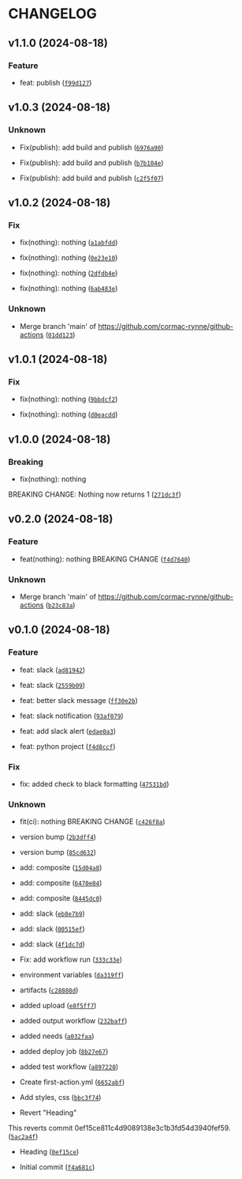 # CHANGELOG

## v1.1.0 (2024-08-18)

### Feature

* feat: publish ([`f99d127`](https://github.com/cormac-rynne/github-actions/commit/f99d1277a6c882821140fc286670123e545fa650))

## v1.0.3 (2024-08-18)

### Unknown

* Fix(publish): add build and publish ([`6976a90`](https://github.com/cormac-rynne/github-actions/commit/6976a90521aed6b748e527e2a26bb67d4d796c51))

* Fix(publish): add build and publish ([`b7b104e`](https://github.com/cormac-rynne/github-actions/commit/b7b104edc5427a873fbb4159a07445511147a7f9))

* Fix(publish): add build and publish ([`c2f5f07`](https://github.com/cormac-rynne/github-actions/commit/c2f5f078c7e17bd7206a866119e9e94416273f62))

## v1.0.2 (2024-08-18)

### Fix

* fix(nothing): nothing ([`a1abfdd`](https://github.com/cormac-rynne/github-actions/commit/a1abfdd685414cf63df9d4614e527d3e1406bfae))

* fix(nothing): nothing ([`0e23e10`](https://github.com/cormac-rynne/github-actions/commit/0e23e101c3168476d12186b2ceae43b4615a461e))

* fix(nothing): nothing ([`2dfdb4e`](https://github.com/cormac-rynne/github-actions/commit/2dfdb4e51b86a786e4661b748e454f1c434feb21))

* fix(nothing): nothing ([`6ab483e`](https://github.com/cormac-rynne/github-actions/commit/6ab483eb8a3a5d57d6258684090bde79bdd973a9))

### Unknown

* Merge branch &#39;main&#39; of https://github.com/cormac-rynne/github-actions ([`01dd123`](https://github.com/cormac-rynne/github-actions/commit/01dd12317fb1eab02157b0eac8ab1be2f938422f))

## v1.0.1 (2024-08-18)

### Fix

* fix(nothing): nothing ([`9bbdcf2`](https://github.com/cormac-rynne/github-actions/commit/9bbdcf2379d919d1d59cfd422768d0529409e3d5))

* fix(nothing): nothing ([`d0eacdd`](https://github.com/cormac-rynne/github-actions/commit/d0eacdda06d161c4ec47f2f736faa4a79d5d0924))

## v1.0.0 (2024-08-18)

### Breaking

* fix(nothing): nothing

BREAKING CHANGE: Nothing now returns 1 ([`271dc3f`](https://github.com/cormac-rynne/github-actions/commit/271dc3f28f94d323a51741673ad06310f3cb7392))

## v0.2.0 (2024-08-18)

### Feature

* feat(nothing): nothing
BREAKING CHANGE ([`f4d7640`](https://github.com/cormac-rynne/github-actions/commit/f4d764037056d90a7ec90b654fd695d57069a9f0))

### Unknown

* Merge branch &#39;main&#39; of https://github.com/cormac-rynne/github-actions ([`b23c83a`](https://github.com/cormac-rynne/github-actions/commit/b23c83a5b91394a3d43d4dd22dcdd31c97ce652e))

## v0.1.0 (2024-08-18)

### Feature

* feat: slack ([`ad81942`](https://github.com/cormac-rynne/github-actions/commit/ad81942cd295e13e0fa80cbc36b562784dcb2f81))

* feat: slack ([`2559b09`](https://github.com/cormac-rynne/github-actions/commit/2559b0904422bcb0ba4cd1756e7dbe0d95953d63))

* feat: better slack message ([`ff30e2b`](https://github.com/cormac-rynne/github-actions/commit/ff30e2b1e4e9d04eec2a5799e03948e0c8048ef6))

* feat: slack notification ([`93af079`](https://github.com/cormac-rynne/github-actions/commit/93af0798773bb9c62d06df282a40dd7d5c32b477))

* feat: add slack alert ([`edae0a3`](https://github.com/cormac-rynne/github-actions/commit/edae0a3cb8f08f5b853c87c5f0bf6d179f87090f))

* feat: python project ([`f4d8ccf`](https://github.com/cormac-rynne/github-actions/commit/f4d8ccf04d2a716efbad4d710f22b47b37c1c025))

### Fix

* fix: added check to black formatting ([`47531bd`](https://github.com/cormac-rynne/github-actions/commit/47531bd20878e33b22e1c3aebb73c0505eeb1aac))

### Unknown

* fit(ci): nothing
BREAKING CHANGE ([`c426f8a`](https://github.com/cormac-rynne/github-actions/commit/c426f8ab2dc2e4a971f6f281d8910bd32322d791))

* version bump ([`2b3dff4`](https://github.com/cormac-rynne/github-actions/commit/2b3dff451bd035a4eb7d2633e516193e6e2140a3))

* version bump ([`85cd632`](https://github.com/cormac-rynne/github-actions/commit/85cd632dcd018a6ad009a2cae71799abb9d966b0))

* add: composite ([`15d04a8`](https://github.com/cormac-rynne/github-actions/commit/15d04a8842149c29d2e78fdcc22f3ecb2aae0747))

* add: composite ([`6470e84`](https://github.com/cormac-rynne/github-actions/commit/6470e844a86f9d0c4b6efc459c16a4365598ce69))

* add: composite ([`8445dc0`](https://github.com/cormac-rynne/github-actions/commit/8445dc0939a502347907d15caf7c3d78ee676fe2))

* add: slack ([`eb8e7b9`](https://github.com/cormac-rynne/github-actions/commit/eb8e7b90c6c204ce170eb76de0320c863fb667cc))

* add: slack ([`00515ef`](https://github.com/cormac-rynne/github-actions/commit/00515efd9d68bf7fd94a20c856430623e5ab8f3d))

* add: slack ([`4f1dc7d`](https://github.com/cormac-rynne/github-actions/commit/4f1dc7d8178b3bff452e6cec1ea51b6738d1a95c))

* Fix: add workflow run ([`333c33e`](https://github.com/cormac-rynne/github-actions/commit/333c33e6aac12a868146b2960caa0b669ebc9070))

* environment variables ([`da319ff`](https://github.com/cormac-rynne/github-actions/commit/da319ff693360b42cbe3d6944e70fdc9854cc690))

* artifacts ([`c28888d`](https://github.com/cormac-rynne/github-actions/commit/c28888da08a490195d5a2642139e73086d815a18))

* added upload ([`e8f5ff7`](https://github.com/cormac-rynne/github-actions/commit/e8f5ff73af6e1a16899e249efc28d4cdd6890a19))

* added output workflow ([`232baff`](https://github.com/cormac-rynne/github-actions/commit/232baffae3eebcdf9438e08f7385d5543fc0a064))

* added needs ([`a032faa`](https://github.com/cormac-rynne/github-actions/commit/a032faa7b5b687bb68b3a43a4532f0e882173511))

* added deploy job ([`8b27e67`](https://github.com/cormac-rynne/github-actions/commit/8b27e6794bbed5ecc1eb3ba8834796549c9e95c3))

* added test workflow ([`a897220`](https://github.com/cormac-rynne/github-actions/commit/a897220597455bda7d8d367caf3ccac625e3c68f))

* Create first-action.yml ([`6652abf`](https://github.com/cormac-rynne/github-actions/commit/6652abf66f8dfd3c587e3cbf17898d435acac063))

* Add styles, css ([`bbc3f74`](https://github.com/cormac-rynne/github-actions/commit/bbc3f747329b6d74a0ac2b06796e5b8b5ea0280c))

* Revert &#34;Heading&#34;

This reverts commit 0ef15ce811c4d9089138e3c1b3fd54d3940fef59. ([`5ac2a4f`](https://github.com/cormac-rynne/github-actions/commit/5ac2a4f297f1b05133631c5bf5c34f1dadb99697))

* Heading ([`0ef15ce`](https://github.com/cormac-rynne/github-actions/commit/0ef15ce811c4d9089138e3c1b3fd54d3940fef59))

* Initial commit ([`f4a681c`](https://github.com/cormac-rynne/github-actions/commit/f4a681c3f2946730abc7fab02a14f7d8ae9e0f78))
